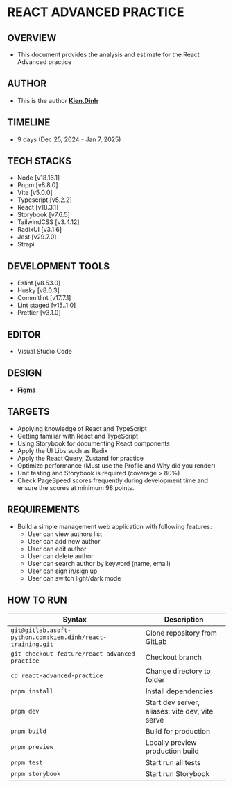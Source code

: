 # REACT ADVANCED PRACTICE

## OVERVIEW

- This document provides the analysis and estimate for the React Advanced practice

## AUTHOR

- This is the author **[Kien.Dinh](https://gitlab.asoft-python.com/kien.dinh)**

## TIMELINE

- 9 days (Dec 25, 2024 - Jan 7, 2025)

## TECH STACKS

- Node [v18.16.1]
- Pnpm [v8.8.0]
- Vite [v5.0.0]
- Typescript [v5.2.2]
- React [v18.3.1]
- Storybook [v7.6.5]
- TailwindCSS [v3.4.12]
- RadixUI [v3.1.6]
- Jest [v29.7.0]
- Strapi

## DEVELOPMENT TOOLS

- Eslint [v8.53.0]
- Husky [v8.0.3]
- Commitlint [v17.7.1]
- Lint staged [v15..1.0]
- Prettier [v3.1.0]

## EDITOR

- Visual Studio Code

## DESIGN

- **[Figma](<https://www.figma.com/design/2nrPSIJmoSFSBvTHYZIkM2/Purity-UI-Dashboard---Chakra-UI-Dashboard-(Community)?node-id=29-2&node-type=frame&t=VfNzSXv44ilrRlSF-0>)**

## TARGETS

- Applying knowledge of React and TypeScript
- Getting familiar with React and TypeScript
- Using Storybook for documenting React components
- Apply the UI Libs such as Radix
- Apply the React Query, Zustand for practice
- Optimize performance (Must use the Profile and Why did you render)
- Unit testing and Storybook is required (coverage > 80%)
- Check PageSpeed scores frequently during development time and ensure the scores at minimum 98 points.

## REQUIREMENTS

- Build a simple management web application with following features:
  - User can view authors list
  - User can add new author
  - User can edit author
  - User can delete author
  - User can search author by keyword (name, email)
  - User can sign in/sign up
  - User can switch light/dark mode

## HOW TO RUN

| Syntax                                                     | Description                                     |
| ---------------------------------------------------------- | ----------------------------------------------- |
| `git@gitlab.asoft-python.com:kien.dinh/react-training.git` | Clone repository from GitLab                    |
| `git checkout feature/react-advanced-practice`             | Checkout branch                                 |
| `cd react-advanced-practice`                               | Change directory to folder                      |
| `pnpm install`                                             | Install dependencies                            |
| `pnpm dev`                                                 | Start dev server, aliases: vite dev, vite serve |
| `pnpm build `                                              | Build for production                            |
| `pnpm preview`                                             | Locally preview production build                |
| `pnpm test`                                                | Start run all tests                             |
| `pnpm storybook`                                           | Start run Storybook                             |

